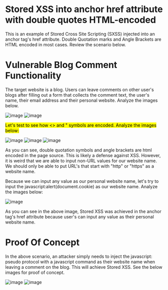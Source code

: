 <h1>Stored XSS into anchor href attribute with double quotes HTML-encoded</h1>

This is an example of Stored Cross Site Scripting (SXSS) injected into an anchor tag's href attribute. Double Quotation marks and Angle Brackets are HTML encoded in most cases. Review the scenario below.

<h1>Vulnerable Blog Comment Functionality</h1>

The target website is a blog. Users can leave comments on other user's blogs after filling out a form that collects the comment text, the user's name, their email address and their personal website.
Analyze the images below.

![image](https://github.com/user-attachments/assets/fa56781f-b0ae-44f4-9e33-b48a3ac49a71)
![image](https://github.com/user-attachments/assets/7698eb43-79b0-4034-89dd-bf2cc8860de9)

<mark>Let's test to see how <> and " symbols are encoded. Analyze the images below:</mark>

![image](https://github.com/user-attachments/assets/063e898f-2fb7-4ef0-a947-1c35cf40bbb9)
![image](https://github.com/user-attachments/assets/636864f5-04b7-4d3a-8d87-355bc333f8a1)
![image](https://github.com/user-attachments/assets/fdbe307d-af1c-4f65-bac0-213a1640dda2)

As you can see, double quotation symbols and angle brackets are html encoded in the page source. This is likely a defense against XSS. However, it is weird that we are able to input non-URL values
for our website name. We should only be able to put URL's that start with "http" or "https" as a website name.

Because we can input any value as our personal website name, let's try to input the javascript:alert(document.cookie) as our website name. Analyze the images below:

![image](https://github.com/user-attachments/assets/c4c95381-8297-4782-a5f7-8ac3ab70be9f)

As you can see in the above image, Stored XSS was achieved in the anchor tag's href attribute because user's can input any value as their personal website name.

<h1>Proof Of Concept</h1>

In the above scenario, an attacker simply needs to inject the javascript: pseudo protocol with a javascript command as their website name when leaving a comment on the blog. This will achieve Stored XSS.
See the below images for proof of concept.

![image](https://github.com/user-attachments/assets/bdce3077-5d80-4334-af09-4954573fbf0e)
![image](https://github.com/user-attachments/assets/2c318daf-fc91-44a8-96b7-769499a30938)







